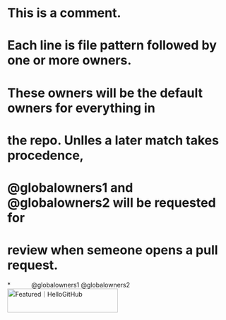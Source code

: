 # This is a comment.
# Each line is file pattern followed by one or more owners. 

# These owners will be the default owners for everything in
# the repo. Unlles a later match takes procedence,
# @globalowners1 and @globalowners2 will be requested for
# review when semeone opens a pull request.
*            @globalowners1 @globalowners2<a href="https://hellogithub.com/repository/462ede5011714854bb2779efad2aff7c" target="_blank"><img src="https://abroad.hellogithub.com/v1/widgets/recommend.svg?rid=462ede5011714854bb2779efad2aff7c&claim_uid=udz7yZHjYsBVw4x" alt="Featured｜HelloGitHub" style="width: 250px; height: 54px;" width="250" height="54" /></a>
